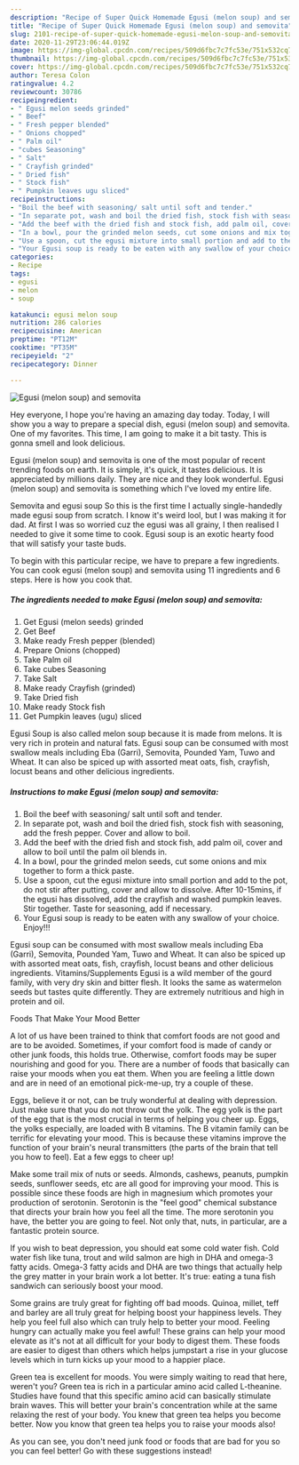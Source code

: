 ```yaml
---
description: "Recipe of Super Quick Homemade Egusi (melon soup) and semovita"
title: "Recipe of Super Quick Homemade Egusi (melon soup) and semovita"
slug: 2101-recipe-of-super-quick-homemade-egusi-melon-soup-and-semovita
date: 2020-11-29T23:06:44.019Z
image: https://img-global.cpcdn.com/recipes/509d6fbc7c7fc53e/751x532cq70/egusi-melon-soup-and-semovita-recipe-main-photo.jpg
thumbnail: https://img-global.cpcdn.com/recipes/509d6fbc7c7fc53e/751x532cq70/egusi-melon-soup-and-semovita-recipe-main-photo.jpg
cover: https://img-global.cpcdn.com/recipes/509d6fbc7c7fc53e/751x532cq70/egusi-melon-soup-and-semovita-recipe-main-photo.jpg
author: Teresa Colon
ratingvalue: 4.2
reviewcount: 30786
recipeingredient:
- " Egusi melon seeds grinded"
- " Beef"
- " Fresh pepper blended"
- " Onions chopped"
- " Palm oil"
- "cubes Seasoning"
- " Salt"
- " Crayfish grinded"
- " Dried fish"
- " Stock fish"
- " Pumpkin leaves ugu sliced"
recipeinstructions:
- "Boil the beef with seasoning/ salt until soft and tender."
- "In separate pot, wash and boil the dried fish, stock fish with seasoning, add the fresh pepper. Cover and allow to boil."
- "Add the beef with the dried fish and stock fish, add palm oil, cover and allow to boil until the palm oil blends in."
- "In a bowl, pour the grinded melon seeds, cut some onions and mix together to form a thick paste."
- "Use a spoon, cut the egusi mixture into small portion and add to the pot, do not stir after putting, cover and allow to dissolve. After 10-15mins, if the egusi has dissolved, add the crayfish and washed pumpkin leaves. Stir together. Taste for seasoning, add if necessary."
- "Your Egusi soup is ready to be eaten with any swallow of your choice. Enjoy!!!"
categories:
- Recipe
tags:
- egusi
- melon
- soup

katakunci: egusi melon soup 
nutrition: 286 calories
recipecuisine: American
preptime: "PT12M"
cooktime: "PT35M"
recipeyield: "2"
recipecategory: Dinner

---
```



![Egusi (melon soup) and semovita](https://img-global.cpcdn.com/recipes/509d6fbc7c7fc53e/751x532cq70/egusi-melon-soup-and-semovita-recipe-main-photo.jpg)

Hey everyone, I hope you're having an amazing day today. Today, I will show you a way to prepare a special dish, egusi (melon soup) and semovita. One of my favorites. This time, I am going to make it a bit tasty. This is gonna smell and look delicious.

Egusi (melon soup) and semovita is one of the most popular of recent trending foods on earth. It is simple, it's quick, it tastes delicious. It is appreciated by millions daily. They are nice and they look wonderful. Egusi (melon soup) and semovita is something which I've loved my entire life.

Semovita and egusi soup So this is the first time I actually single-handedly made egusi soup from scratch. I know it&#39;s weird lool, but I was making it for dad. At first I was so worried cuz the egusi was all grainy, I then realised I needed to give it some time to cook. Egusi soup is an exotic hearty food that will satisfy your taste buds.


To begin with this particular recipe, we have to prepare a few ingredients. You can cook egusi (melon soup) and semovita using 11 ingredients and 6 steps. Here is how you cook that.

<!--inarticleads1-->

##### The ingredients needed to make Egusi (melon soup) and semovita:

1. Get  Egusi (melon seeds) grinded
1. Get  Beef
1. Make ready  Fresh pepper (blended)
1. Prepare  Onions (chopped)
1. Take  Palm oil
1. Take cubes Seasoning
1. Take  Salt
1. Make ready  Crayfish (grinded)
1. Take  Dried fish
1. Make ready  Stock fish
1. Get  Pumpkin leaves (ugu) sliced


Egusi Soup is also called melon soup because it is made from melons. It is very rich in protein and natural fats. Egusi soup can be consumed with most swallow meals including Eba (Garri), Semovita, Pounded Yam, Tuwo and Wheat. It can also be spiced up with assorted meat oats, fish, crayfish, locust beans and other delicious ingredients. 

<!--inarticleads2-->

##### Instructions to make Egusi (melon soup) and semovita:

1. Boil the beef with seasoning/ salt until soft and tender.
1. In separate pot, wash and boil the dried fish, stock fish with seasoning, add the fresh pepper. Cover and allow to boil.
1. Add the beef with the dried fish and stock fish, add palm oil, cover and allow to boil until the palm oil blends in.
1. In a bowl, pour the grinded melon seeds, cut some onions and mix together to form a thick paste.
1. Use a spoon, cut the egusi mixture into small portion and add to the pot, do not stir after putting, cover and allow to dissolve. After 10-15mins, if the egusi has dissolved, add the crayfish and washed pumpkin leaves. Stir together. Taste for seasoning, add if necessary.
1. Your Egusi soup is ready to be eaten with any swallow of your choice. Enjoy!!!


Egusi soup can be consumed with most swallow meals including Eba (Garri), Semovita, Pounded Yam, Tuwo and Wheat. It can also be spiced up with assorted meat oats, fish, crayfish, locust beans and other delicious ingredients. Vitamins/Supplements Egusi is a wild member of the gourd family, with very dry skin and bitter flesh. It looks the same as watermelon seeds but tastes quite differently. They are extremely nutritious and high in protein and oil. 

Foods That Make Your Mood Better


A lot of us have been trained to think that comfort foods are not good and are to be avoided. Sometimes, if your comfort food is made of candy or other junk foods, this holds true. Otherwise, comfort foods may be super nourishing and good for you. There are a number of foods that basically can raise your moods when you eat them. When you are feeling a little down and are in need of an emotional pick-me-up, try a couple of these.

Eggs, believe it or not, can be truly wonderful at dealing with depression. Just make sure that you do not throw out the yolk. The egg yolk is the part of the egg that is the most crucial in terms of helping you cheer up. Eggs, the yolks especially, are loaded with B vitamins. The B vitamin family can be terrific for elevating your mood. This is because these vitamins improve the function of your brain's neural transmitters (the parts of the brain that tell you how to feel). Eat a few eggs to cheer up!

Make some trail mix of nuts or seeds. Almonds, cashews, peanuts, pumpkin seeds, sunflower seeds, etc are all good for improving your mood. This is possible since these foods are high in magnesium which promotes your production of serotonin. Serotonin is the "feel good" chemical substance that directs your brain how you feel all the time. The more serotonin you have, the better you are going to feel. Not only that, nuts, in particular, are a fantastic protein source.

If you wish to beat depression, you should eat some cold water fish. Cold water fish like tuna, trout and wild salmon are high in DHA and omega-3 fatty acids. Omega-3 fatty acids and DHA are two things that actually help the grey matter in your brain work a lot better. It's true: eating a tuna fish sandwich can seriously boost your mood. 

Some grains are truly great for fighting off bad moods. Quinoa, millet, teff and barley are all truly great for helping boost your happiness levels. They help you feel full also which can truly help to better your mood. Feeling hungry can actually make you feel awful! These grains can help your mood elevate as it's not at all difficult for your body to digest them. These foods are easier to digest than others which helps jumpstart a rise in your glucose levels which in turn kicks up your mood to a happier place.

Green tea is excellent for moods. You were simply waiting to read that here, weren't you? Green tea is rich in a particular amino acid called L-theanine. Studies have found that this specific amino acid can basically stimulate brain waves. This will better your brain's concentration while at the same relaxing the rest of your body. You knew that green tea helps you become better. Now you know that green tea helps you to raise your moods also!

As you can see, you don't need junk food or foods that are bad for you so you can feel better! Go  with  these suggestions  instead!

